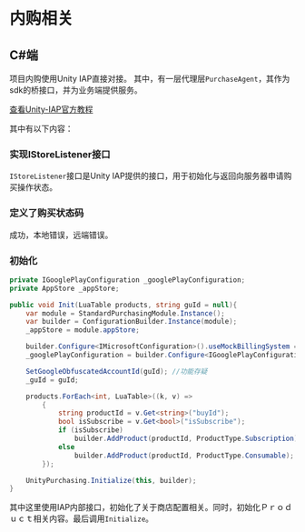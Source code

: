 # 内购相关

## C#端

项目内购使用Unity IAP直接对接。
其中，有一层代理层`PurchaseAgent`，其作为sdk的桥接口，并为业务端提供服务。

[查看Unity-IAP官方教程](https://docs.unity3d.com/Packages/com.unity.purchasing@4.0/manual/Overview.html)

其中有以下内容：

### 实现IStoreListener接口

`IStoreListener`接口是Unity IAP提供的接口，用于初始化与返回向服务器申请购买操作状态。

### 定义了购买状态码

成功，本地错误，远端错误。

### 初始化


```C#
private IGooglePlayConfiguration _googlePlayConfiguration;
private AppStore _appStore;

public void Init(LuaTable products, string guId = null){
    var module = StandardPurchasingModule.Instance();
    var builder = ConfigurationBuilder.Instance(module);
    _appStore = module.appStore;

    builder.Configure<IMicrosoftConfiguration>().useMockBillingSystem = false;
    _googlePlayConfiguration = builder.Configure<IGooglePlayConfiguration>();

    SetGoogleObfuscatedAccountId(guId); //功能存疑
    _guId = guId;

    products.ForEach<int, LuaTable>((k, v) =>
        {
            string productId = v.Get<string>("buyId");
            bool isSubscribe = v.Get<bool>("isSubscribe");
            if (isSubscribe)
                builder.AddProduct(productId, ProductType.Subscription);
            else
                builder.AddProduct(productId, ProductType.Consumable);
        });

    UnityPurchasing.Initialize(this, builder);
}

```

其中这里使用IAP内部接口，初始化了关于商店配置相关。同时，初始化Ｐｒｏｄｕｃｔ相关内容。最后调用`Initialize`。

